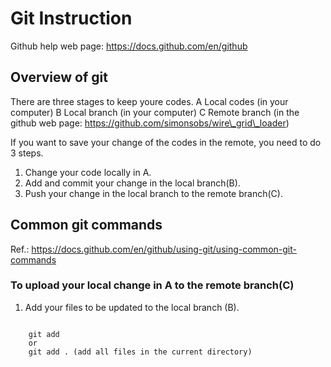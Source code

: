 # Git Instruction

Github help web page: https://docs.github.com/en/github

## Overview of git
There are three stages to keep youre codes.
A Local codes (in your computer)
B Local branch (in your computer)
C Remote branch (in the github web page: https://github.com/simonsobs/wire\_grid\_loader)

If you want to save your change of the codes in the remote, 
you need to do 3 steps.

1. Change your code locally in A.
2. Add and commit your change in the local branch(B).
3. Push your change in the local branch to the remote branch(C).

## Common git commands
Ref.: https://docs.github.com/en/github/using-git/using-common-git-commands

### To upload your local change in A to the remote branch(C)
1. Add your files to be updated to the local branch (B). <br>
<code>
    git add <file name> 
    or 
    git add . (add all files in the current directory)
</code>
